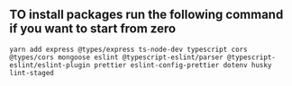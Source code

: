 ## TO install packages run the following command if you want to start from zero

```
yarn add express @types/express ts-node-dev typescript cors @types/cors mongoose eslint @typescript-eslint/parser @typescript-eslint/eslint-plugin prettier eslint-config-prettier dotenv husky lint-staged

```
